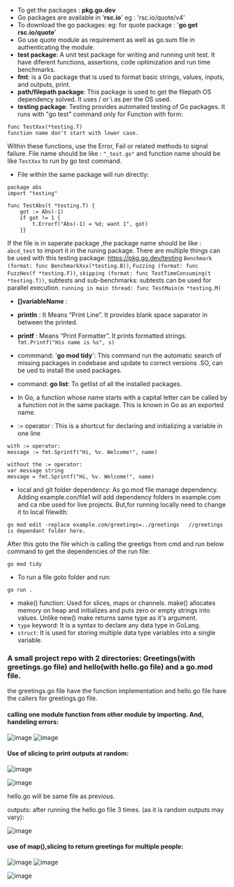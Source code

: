 * To get the packages : **pkg.go.dev**
* Go packages are available in '**rsc.io**' eg : 'rsc.io/quote/v4'
* To download the go packages: eg: for quote package : '**go get rsc.io/quote**'
* Go use quote module as requirement as well as go.sum file in authenticating the module.
* **test package**: A unit test package for writing and running unit test. It have diferent functions, assertions, code optimization and run time benchmarks.
* **fmt**: is a Go package that is used to format basic strings, values, inputs, and outputs, print.
* **path/filepath package**: This package is used to get the filepath OS dependency solved. It uses / or \ as per the OS used.
* **testing package**: Testing provides automated testing of Go packages. It runs with "go test" command only for Function with form:
```
func TestXxx(*testing.T)
function name don't start with lower case.  
```
Within these functions, use the Error, Fail or related methods to signal failure.
File name should be like : `"_test.go"` and function name should be like `TestXxx` to run by go test command. 
- File within the same package will run directly: 
```
package abs
import "testing"

func TestAbs(t *testing.T) {
    got := Abs(-1)
    if got != 1 {
        t.Errorf("Abs(-1) = %d; want 1", got)
    }} 
```
If the file is in saperate package ,the package name should be like : `abcd_test` to import it in the runing package.
There are multiple things can be used with this testing package: https://pkg.go.dev/testing
`Benchmark (format: func BenchmarkXxx(*testing.B))`,
`Fuzzing (format: func FuzzHex(f *testing.F))`,
`skipping (format: func TestTimeConsuming(t *testing.T))`,
subtests and sub-benchmarks: subtests can be used for parallel execution.
`running in main thread: func TestMain(m *testing.M)`

* **[]variableName** : 
* **println** : It Means “Print Line”. It provides blank space saparator in between the printed.
* **printf**  : Means “Print Formatter”. It prints formatted strings. `fmt.Printf("His name is %s", s)`





    
* commmand: '**go mod tidy**': This command run the automatic search of missing packages in codebase and update to correct versions .SO, can be ued to install the used packages.
* command: **go list**: To getlist of all the installed packages.
* In Go, a function whose name starts with a capital letter can be called by a function not in the same package. This is known in Go as an exported name.
* := operator : This is a shortcut for declaring and initializing a variable in one line
```
with := operator:
message := fmt.Sprintf("Hi, %v. Welcome!", name)
```
```
without the := operator:
var message string
message = fmt.Sprintf("Hi, %v. Welcome!", name)
```
* local and git folder dependency: As go.mod file manage dependency. Adding example.con/file1 will add dependency folders in example.com and ca nbe used for live projects. But,for running locally need to change it to local filewith:
```
go mod edit -replace example.com/greetings=../greetings   //greetings is dependant folder here. 
```
After this goto the file which is calling the greetigs from cmd and run below command to get the dependencies of the run file:
```
go mod tidy
```
* To run a file goto folder and run: 
```
go run .
```
* make() function: Used for slices, maps or channels. make() allocates memory on heap and initializes and puts zero or empty strings into values. Unlike new() make returns same type as it's argument. 
* `type` keyword: It is a syntax to declare any data type in GoLang. 
* `struct`: It is used for storing multiple data type variables into a single variable.





### A small project repo with 2 directories: Greetings(with greetings.go file) and hello(with hello.go file) and a go.mod file.

the greetings.go file have the function implementation and hello.go file have the callers for greetings.go file.

#### calling one module function from other module by importing. And, handeling errors:

![image](https://github.com/adarshraj99/GoLang-Terratest-Azure-DataBricks.md/assets/122180050/966bc4e2-f751-4962-b817-ea7096d84278)
![image](https://github.com/adarshraj99/GoLang-Terratest-Azure-DataBricks.md/assets/122180050/4d29a07c-9930-47f5-a306-820b4dfcf8e1)


#### Use of slicing to print outputs at random:  

![image](https://github.com/adarshraj99/GoLang-Terratest-Azure-DataBricks.md/assets/122180050/885d2060-ab71-4e8f-96b8-da883447c1b2)

![image](https://github.com/adarshraj99/GoLang-Terratest-Azure-DataBricks.md/assets/122180050/6f152308-ad7a-4db9-931e-83a961b8d16a)

hello.go will be same file as previous.

outputs: after running the hello.go file 3 times. (as it is random outputs may vary): 

![image](https://github.com/adarshraj99/GoLang-Terratest-Azure-DataBricks.md/assets/122180050/6ce52c04-1344-484f-8fda-44ddab3af61b)

#### use of map(),slicing to return greetings for multiple people:

![image](https://github.com/adarshraj99/GoLang-Terratest-Azure-DataBricks.md/assets/122180050/a76edaa0-0096-4a77-889a-90356028d7fc)
![image](https://github.com/adarshraj99/GoLang-Terratest-Azure-DataBricks.md/assets/122180050/1d5cdae1-c85e-4cde-9739-ef4cae9629e7)

![image](https://github.com/adarshraj99/GoLang-Terratest-Azure-DataBricks.md/assets/122180050/c5ed8beb-4402-47f3-8bc3-b1110ee0925a)






